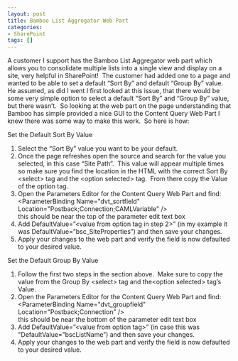```yaml
---
layout: post
title: Bamboo List Aggregator Web Part
categories:
- SharePoint
tags: []
---
```

A customer I support has the Bamboo List Aggregator web part which allows you to consolidate multiple lists into a single view and display on a site, very helpful in SharePoint!&nbsp; The customer had added one to a page and wanted to be able to set a default “Sort By” and default “Group By” value.&nbsp; He assumed, as did I went I first looked at this issue, that there would be some very simple option to select a default “Sort By” and “Group By” value, but there wasn’t.&nbsp; So looking at the web part on the page understanding that Bamboo has simple provided a nice GUI to the Content Query Web Part I knew there was some way to make this work.&nbsp; So here is how:

Set the Default Sort By Value

1. Select the “Sort By” value you want to be your default.
2. Once the page refreshes open the source and search for the value you selected, in this case “Site Path”.&nbsp; This value will appear multiple times so make sure you find the location in the HTML with the correct Sort By \<select\> tag and the \<option selected\> tag.&nbsp; From there copy the Value of the option tag.
3. Open the Parameters Editor for the Content Query Web Part and find:  
\<ParameterBinding Name="dvt\_sortfield" Location="Postback;Connection;CAMLVariable" /\>  
this should be near the top of the parameter edit text box
4. Add DefaultValue=”\<value from option tag in step 2\>” (in my example it was DefaultValue=”bsc\_SiteProperties”) and then save your changes.
5. Apply your changes to the web part and verify the field is now defaulted to your desired value.

Set the Default Group By Value

1. Follow the first two steps in the section above.&nbsp; Make sure to copy the value from the Group By \<select\> tag and the\<option selected\> tag’s Value.
2. Open the Parameters Editor for the Content Query Web Part and find:  
\<ParameterBinding Name="dvt\_groupfield" Location="Postback;Connection" /\>  
this should be near the bottom of the parameter edit text box
3. Add DefaultValue=”\<value from option tag\>” (in case this was "DefaultValue=”bscListName”) and then save your changes.
4. Apply your changes to the web part and verify the field is now defaulted to your desired value.


